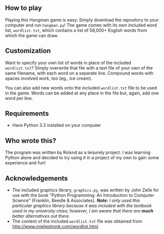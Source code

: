## How to play
Playing this Hangman game is easy: Simply download the repository to your computer and run `hangman.py`! The game comes with its own included word list, `wordlist.txt`, which contains a list of 58,000+ English words from which the game can draw.

## Customization
Want to specify your own list of words in place of the included `wordlist.txt`? Simply overwrite that file with a text file of your own of the same filename, with each word on a separate line. Compound words with spaces involved work, too (eg., ice cream).

You can also add new words onto the included `wordlist.txt` file to be used in the game. Words can be added at any place in the file but, again, add one word per line.

## Requirements
- Have Python 3.3 installed on your computer

## Who wrote this?
The program was written by Rolxnd as a leisurely project. I was learning Python alone and decided to try using it in a project of my own to gain some experience and fun!

## Acknowledgements
- The included graphics library, `graphics.py`, was written by John Zelle for use with the book "Python Programming: An Introduction to Computer Science" (Franklin, Beedle & Associates). *__Note:__ I only used this particular graphics library because it was included with the textbook used in my university class; however, I am aware that there are __much__ better alternatives out there.*
- The content of the included `wordlist.txt` file was obtained from <http://www.mieliestronk.com/wordlist.html>.
